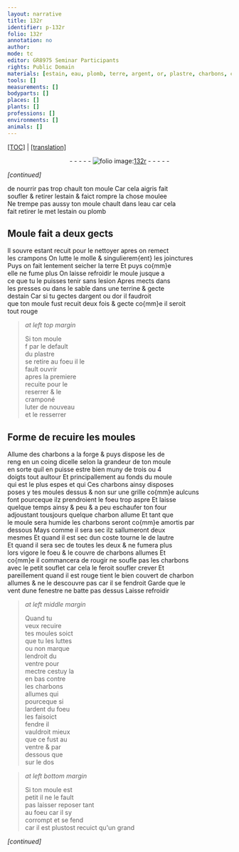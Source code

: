 ```yaml
---
layout: narrative
title: 132r
identifier: p-132r
folio: 132r
annotation: no
author:
mode: tc
editor: GR8975 Seminar Participants
rights: Public Domain
materials: [estain, eau, plomb, terre, argent, or, plastre, charbons, charbon]
tools: []
measurements: []
bodyparts: []
places: []
plants: []
professions: []
environments: []
animals: []
---
```


<p><a href="{{ site.baseurl }}/diplomatic/">[TOC]</a> | <a href="{{ site.baseurl }}/texts/p-132r_tl/" target="_blank">[translation]</a></p><div class="folio" align="center">- - - - - <a href="http://gallica.bnf.fr/ark:/12148/btv1b10500001g/f269.item.r=" target="_blank"><img src="https://cu-mkp.github.io/2017-workshop-edition/assets/photo-icon.png" alt="folio image: " style="display:inline-block; margin-bottom:-3px;"/>132r</a> - - - - - </div>  
 
*[continued]*
  
de nourrir pas trop chault ton moule Car cela aigris fait<br/> soufler & retirer l<span class="m">estain</span> & faict rompre la chose moulee<br/> Ne trempe pas aussy ton moule chault dans l<span class="m">eau</span> car cela<br/> fait retirer <span class="del">le met</span> l<span class="m">estain</span> ou <span class="m">plomb</span>
 
 
  

## Moule fait a deux gects 

 
Il souvre estant recuit pour le nettoyer apres on remect<br/> les crampons On lutte le molle & singulierem{ent} les joinctures<br/> Puys on fait lentement seicher la <span class="m">terre</span> Et puys co{mm}e<br/> elle ne fume plus On laisse refroidir le moule jusque a<br/> ce que tu le puisses tenir sans lesion Apres mects dans<br/> les presses ou dans le sable dans une terrine & gecte<br/> d<span class="m">estain</span> Car si tu gectes d<span class="m">argent</span> ou d<span class="m">or</span> il faudroit<br/> que ton moule fust recuit deux fois & gecte co{mm}e il seroit<br/> tout rouge
 
> *at left top margin*
> 
> 
>   Si ton moule<br/> <span class="del">f</span> par le default<br/> du <span class="m">plastre</span><br/> se retire <span class="add">au foeu</span> il le<br/> fault ouvrir<br/> apres la premiere<br/> recuite pour le<br/> reserrer & le<br/> cramponé <br/> luter de nouveau<br/> et le resserrer
 
 
  

## Forme de recuire les moules

 
 Allume des <span class="m">charbons</span> a la forge & puys dispose les de<br/> reng en un coing dicelle selon la grandeur de ton moule<br/> en sorte quil en puisse estre bien muny de trois ou 4<br/> doigts tout aultour Et principallement au fonds du moule<br/> qui est le plus espes <span class="del">et qui</span> Ces <span class="m">charbons</span> ainsy disposes<br/> poses y tes moules dessus & non sur une grille co{mm}e aulcuns<br/> font pourceque ilz prendroient le foeu trop aspre Et laisse<br/> quelque temps ainsy & peu & a peu eschaufer ton four<br/> adjoustant tousjours quelque <span class="m">charbon</span> allume Et tant que<br/> le moule sera humide les <span class="m">charbons</span> seront co{mm}e amortis par<br/> dessous Mays comme il sera sec ilz sallumeront deux<br/> mesmes Et quand il est sec dun coste tourne le de lautre<br/> Et quand il sera sec de toutes les deux & ne fumera plus<br/> lors vigore le foeu & le couvre de <span class="m">charbons</span> allumes Et<br/> co{mm}e il commancera de rougir ne soufle pas les <span class="m">charbons</span><br/> avec le petit souflet car cela le feroit <span class="del">soufler</span> crever Et<br/> pareillement quand il est rouge tient le bien couvert de <span class="m">charbon</span><br/> allumes & ne le descouvre pas car il se fendroit Garde que le<br/> vent dune fenestre ne batte pas dessus Laisse refroidir
 
> *at left middle margin*
> 
> 
>   Quand tu<br/> veux recuire<br/> tes moules soict<br/> que tu les luttes<br/> ou non marque<br/> lendroit du<br/> ventre pour<br/> mectre cestuy la<br/> en bas contre<br/> les <span class="m">charbons</span><br/> allumes <span class="del">qui</span><br/> pourceque si<br/> lardent du foeu<br/> les faisoict<br/> fendre il<br/> vauldroit mieux<br/> que ce fust au<br/> ventre & par<br/> dessous que<br/> sur le dos 
 
> *at left bottom margin*
> 
> 
>   Si ton moule est<br/> petit il ne le fault<br/> pas laisser <span class="del">reposer</span> tant<br/> au foeu car il sy<br/> corrompt et se fend<br/> car il est plustost recuict qu'un grand
 
*[continued]*
 
